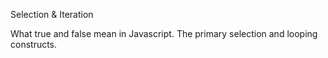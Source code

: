 Selection & Iteration

What true and false mean in Javascript. The primary selection and looping constructs.